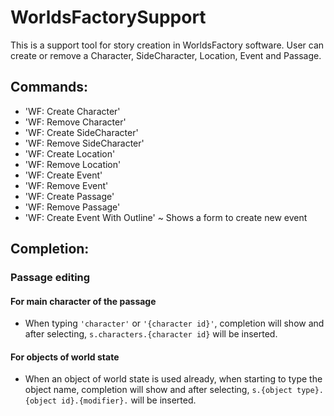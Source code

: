 # WorldsFactorySupport 

This is a support tool for story creation in WorldsFactory software. 
User can create or remove a Character, SideCharacter, Location, Event and Passage.

## Commands:

- 'WF: Create Character'
- 'WF: Remove Character'
- 'WF: Create SideCharacter'
- 'WF: Remove SideCharacter'
- 'WF: Create Location'
- 'WF: Remove Location'
- 'WF: Create Event'
- 'WF: Remove Event'
- 'WF: Create Passage'
- 'WF: Remove Passage'
- 'WF: Create Event With Outline' ~ Shows a form to create new event

## Completion:

### Passage editing

#### For main character of the passage

- When typing `'character'` or `'{character id}'`, completion will show and after selecting, `s.characters.{character id}` will be inserted. 

#### For objects of world state

- When an object of world state is used already, when starting to type the object name, completion will show and after selecting, `s.{object type}.{object id}.{modifier}.` will be inserted.